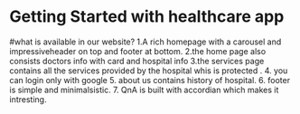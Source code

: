 # Getting Started with healthcare app
#what is available in our website?
1.A rich homepage with a carousel and impressiveheader on top and footer at bottom.
2.the home page also consists doctors info with card and hospital info
3.the services page contains all the services provided by the hospital whis is protected .
4. you can login only with google
5. about us contains history of hospital.
6. footer is simple and minimalsistic.
7. QnA is built with accordian which makes it intresting.

